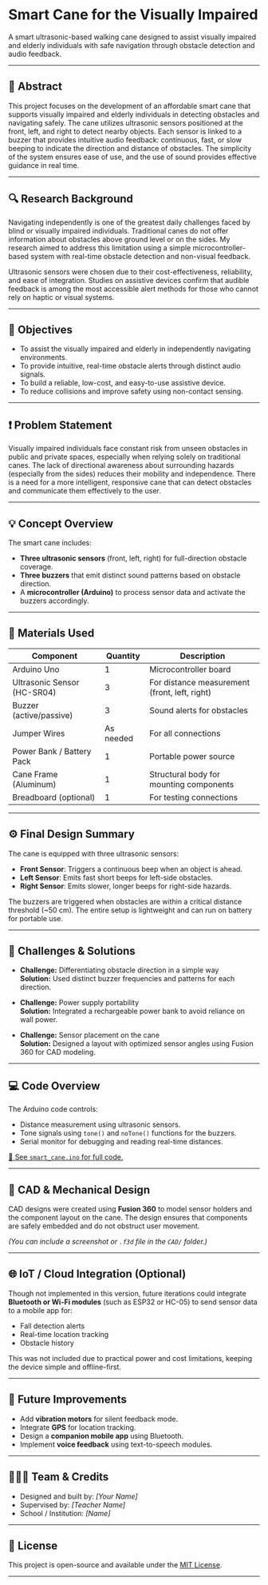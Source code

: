 # Smart Cane for the Visually Impaired

A smart ultrasonic-based walking cane designed to assist visually impaired and elderly individuals with safe navigation through obstacle detection and audio feedback.

---

## 🧠 Abstract

This project focuses on the development of an affordable smart cane that supports visually impaired and elderly individuals in detecting obstacles and navigating safely. The cane utilizes ultrasonic sensors positioned at the front, left, and right to detect nearby objects. Each sensor is linked to a buzzer that provides intuitive audio feedback: continuous, fast, or slow beeping to indicate the direction and distance of obstacles. The simplicity of the system ensures ease of use, and the use of sound provides effective guidance in real time.

---

## 🔍 Research Background

Navigating independently is one of the greatest daily challenges faced by blind or visually impaired individuals. Traditional canes do not offer information about obstacles above ground level or on the sides. My research aimed to address this limitation using a simple microcontroller-based system with real-time obstacle detection and non-visual feedback.

Ultrasonic sensors were chosen due to their cost-effectiveness, reliability, and ease of integration. Studies on assistive devices confirm that audible feedback is among the most accessible alert methods for those who cannot rely on haptic or visual systems.

---

## 🎯 Objectives

- To assist the visually impaired and elderly in independently navigating environments.
- To provide intuitive, real-time obstacle alerts through distinct audio signals.
- To build a reliable, low-cost, and easy-to-use assistive device.
- To reduce collisions and improve safety using non-contact sensing.

---

## ❗ Problem Statement

Visually impaired individuals face constant risk from unseen obstacles in public and private spaces, especially when relying solely on traditional canes. The lack of directional awareness about surrounding hazards (especially from the sides) reduces their mobility and independence. There is a need for a more intelligent, responsive cane that can detect obstacles and communicate them effectively to the user.

---

## 💡 Concept Overview

The smart cane includes:
- **Three ultrasonic sensors** (front, left, right) for full-direction obstacle coverage.
- **Three buzzers** that emit distinct sound patterns based on obstacle direction.
- A **microcontroller (Arduino)** to process sensor data and activate the buzzers accordingly.

---

## 🧰 Materials Used

| Component              | Quantity | Description                                |
|------------------------|----------|--------------------------------------------|
| Arduino Uno            | 1        | Microcontroller board                       |
| Ultrasonic Sensor (HC-SR04) | 3        | For distance measurement (front, left, right) |
| Buzzer (active/passive)| 3        | Sound alerts for obstacles                  |
| Jumper Wires           | As needed| For all connections                         |
| Power Bank / Battery Pack | 1     | Portable power source                       |
| Cane Frame (Aluminum)  | 1        | Structural body for mounting components     |
| Breadboard (optional)  | 1        | For testing connections                     |

---

## ⚙️ Final Design Summary

The cane is equipped with three ultrasonic sensors:
- **Front Sensor**: Triggers a continuous beep when an object is ahead.
- **Left Sensor**: Emits fast short beeps for left-side obstacles.
- **Right Sensor**: Emits slower, longer beeps for right-side hazards.

The buzzers are triggered when obstacles are within a critical distance threshold (~50 cm). The entire setup is lightweight and can run on battery for portable use.

---

## 🧪 Challenges & Solutions

- **Challenge:** Differentiating obstacle direction in a simple way  
  **Solution:** Used distinct buzzer frequencies and patterns for each direction.

- **Challenge:** Power supply portability  
  **Solution:** Integrated a rechargeable power bank to avoid reliance on wall power.

- **Challenge:** Sensor placement on the cane  
  **Solution:** Designed a layout with optimized sensor angles using Fusion 360 for CAD modeling.

---

## 💻 Code Overview

The Arduino code controls:
- Distance measurement using ultrasonic sensors.
- Tone signals using `tone()` and `noTone()` functions for the buzzers.
- Serial monitor for debugging and reading real-time distances.

[🧾 See `smart_cane.ino` for full code.](./code/smart_cane.ino)

---

## 📐 CAD & Mechanical Design

CAD designs were created using **Fusion 360** to model sensor holders and the component layout on the cane. The design ensures that components are safely embedded and do not obstruct user movement.

*(You can include a screenshot or `.f3d` file in the `CAD/` folder.)*

---

## 🌐 IoT / Cloud Integration (Optional)

Though not implemented in this version, future iterations could integrate **Bluetooth or Wi-Fi modules** (such as ESP32 or HC-05) to send sensor data to a mobile app for:
- Fall detection alerts
- Real-time location tracking
- Obstacle history

This was not included due to practical power and cost limitations, keeping the device simple and offline-first.

---

## 📌 Future Improvements

- Add **vibration motors** for silent feedback mode.
- Integrate **GPS** for location tracking.
- Design a **companion mobile app** using Bluetooth.
- Implement **voice feedback** using text-to-speech modules.

---

## 🧑‍🤝‍🧑 Team & Credits

- Designed and built by: *[Your Name]*  
- Supervised by: *[Teacher Name]*  
- School / Institution: *[Name]*

---

## 📎 License

This project is open-source and available under the [MIT License](./LICENSE).

---

